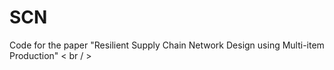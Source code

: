 # SCN

Code for the paper "Resilient Supply Chain Network Design using Multi-item Production" < br / > 
